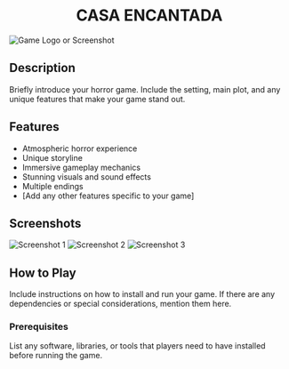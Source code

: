 <h1 align="center"><b>CASA ENCANTADA</b></h1>
<p align="center">
<img src="https://img.shields.io/badge/Unreal-0E1128?style=flat&logo=Python&logoColor=white"/>

![Game Logo or Screenshot](link_to_image)

## Description

Briefly introduce your horror game. Include the setting, main plot, and any unique features that make your game stand out.

## Features

- Atmospheric horror experience
- Unique storyline
- Immersive gameplay mechanics
- Stunning visuals and sound effects
- Multiple endings
- [Add any other features specific to your game]

## Screenshots

![Screenshot 1](link_to_screenshot1)
![Screenshot 2](link_to_screenshot2)
![Screenshot 3](link_to_screenshot3)

## How to Play

Include instructions on how to install and run your game. If there are any dependencies or special considerations, mention them here.

### Prerequisites

List any software, libraries, or tools that players need to have installed before running the game.



